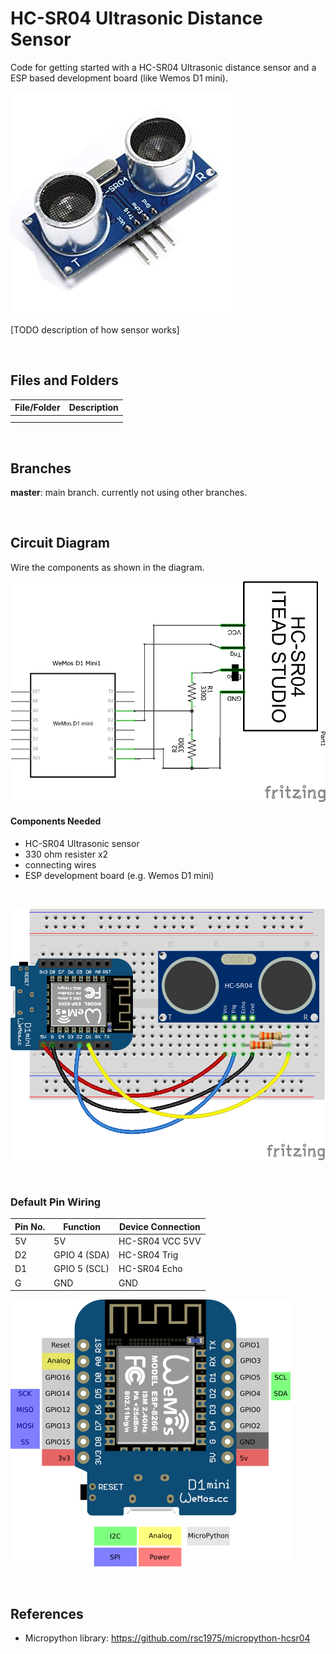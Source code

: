 # HC-SR04 Ultrasonic Distance Sensor

Code for getting started with a HC-SR04 Ultrasonic distance sensor and a ESP based development board (like Wemos D1 mini).

![sensor](assets/hc-sr04-sensor.jpg)

[TODO description of how sensor works]

<br>

## Files and Folders

| File/Folder | Description |
|--- | --- |
|  |  |
|  |  |

<br>

## Branches

**master**: main branch. currently not using other branches.

<br>

## Circuit Diagram
Wire the components as shown in the diagram.

![circuit diagram](assets/hc-sr04-sensor-circuit-diagram_schem.png)

#### Components Needed
* HC-SR04 Ultrasonic sensor
* 330 ohm resister x2
* connecting wires
* ESP development board (e.g. Wemos D1 mini)


<br />

![breadboard diagram](assets/hc-sr04-sensor-circuit-diagram_bb.png)

<br />

### Default Pin Wiring

| Pin No. | Function | Device Connection |
| --- | --- | --- |
| 5V | 5V | HC-SR04 VCC 5VV |
| D2 | GPIO 4 (SDA) | HC-SR04 Trig |
| D1 | GPIO 5 (SCL) | HC-SR04 Echo |
| G | GND | GND |

![pin diagram](assets/WEMOS-D1-Mini.png)

<br>

## References

* Micropython library: https://github.com/rsc1975/micropython-hcsr04
